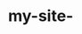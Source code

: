 # my-site-
﻿@{
    ViewData["Title"] = "Home Page";
}

<!DOCTYPE html>
<html lang="en">
<head>
    <meta charset="utf-8" />
    <meta name="viewport" content="width=device-width, initial-scale=1.0" />
    <title>@ViewData["Title"] - my_site</title>
    <link rel="stylesheet" href="~/lib/bootstrap/dist/css/bootstrap.min.css" />
    <style>
        body {
            background-image: url('sunset-8657085_640.jpg');
            background-size: cover;
            background-position: center;
            background-repeat: no-repeat;
            height: 100vh; /* Full height */
            margin: 0;
            display: flex;
            flex-direction: column;
            align-items: center;
            justify-content: space-between;
        }

        .navbar {
            width: 100%;
            display: flex;
            justify-content: flex-start;
            padding: 10px 20px;
        }

            .navbar a {
                margin-right: 20px;
                color: black;
                text-decoration: none;
                font-weight: bold;
            }

                .navbar a:hover {
                    text-decoration: underline;
                }

        .container {
            text-align: center;
            color: blue;
        }

            .container h1 {
                margin-bottom: 20px;
            }

        .btn-primary, .btn-secondary {
            margin: 5px;
        }
    </style>
</head>
<body>
    
    <div class="container">
        <h1 class="display-4">Welcome to my site</h1>
        <p>
            <a class="btn btn-primary" asp-area="" asp-controller="Home" asp-action="Contact">Contact</a>
            <a class="btn btn-secondary" asp-area="" asp-controller="Home" asp-action="Resume">View My Resume</a>
        </p>
    </div>
    

    <script src="~/lib/jquery/dist/jquery.min.js"></script>
    <script src="~/lib/bootstrap/dist/js/bootstrap.bundle.min.js"></script>
</body>
</html>
